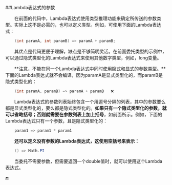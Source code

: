 ##Lambda表达式的参数

&emsp;&emsp;在前面的代码中，Lambda表达式使用类型推理功能来确定所传送的参数类型。实际上这不是必需的，也可以定义类型。例如，可使用下面的Lambda表达式：

```csharp
    (int paramA, int paramB) => paramA + paramB;
```

&emsp;&emsp;其优点是代码更便于理解，缺点是不够简明灵活。在前面委托类型的示例中，可以通过隐式类型化的Lambda表达式来使用其他数字类型，例如，long变量。

&emsp;&emsp;**注意，不能在同一个Lambda表达式中同时使用隐式和显式的参数类型。**下面的Lambda表达式就不会编译，因为paramA是显式类型化的，而paramB是隐式类型化的：

```csharp
    (int paramA, paramB) => paramA + paramB   ❌
```

&emsp;&emsp;Lambda表达式的参数列表始终包含一个用逗号分隔的列表，其中的参数要么都是显式类型化的，要么都是隐式类型化的。**如果只有一个隐式类型化的参数，就可以省略括号；否则就需要在参数列表上加上括号**，如前面所示。例如，下面的Lambda表达式只有一个参数，且是隐式类型化的：

```csharp
    param1 => param1 * param1
```

&emsp;&emsp;**还可以定义没有参数的Lambda表达式，这使用空括号来表示：**

```csharp
    () => Math.PI
```

&emsp;&emsp;当委托不需要参数，但需要返回一个double值时，就可以使用这个Lambda表达式。


🔚